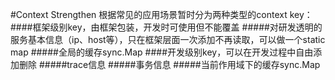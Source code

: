 #Context Strengthen
根据常见的应用场景暂时分为两种类型的context key：      
####框架级别key，由框架包装，开发时可使用但不能覆盖
#####对研发透明的服务基本信息（ip、host等），只在框架层面一次添加不再读取，可以做一个static map
#####全局的缓存sync.Map
####开发级别key，可以在开发过程中自由添加删除
#####trace信息
#####事务信息
#####当前作用域下的缓存sync.Map